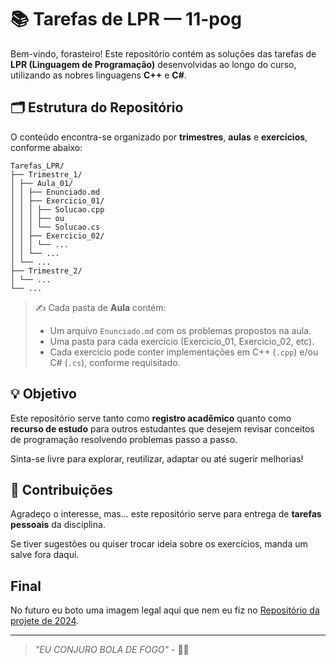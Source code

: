 # 📚 Tarefas de LPR — 11-pog

Bem-vindo, forasteiro! Este repositório contém as soluções das tarefas de **LPR (Linguagem de Programação)** desenvolvidas ao longo do curso, utilizando as nobres linguagens **C++** e **C#**.

## 🗂 Estrutura do Repositório

O conteúdo encontra-se organizado por **trimestres**, **aulas** e **exercícios**, conforme abaixo:

    Tarefas_LPR/
    ├── Trimestre_1/
    │ ├── Aula_01/
    │ │ ├── Enunciado.md
    │ │ ├── Exercicio_01/
    │ │ │ ├── Solucao.cpp
    │ │ │ ├── ou
    │ │ │ └── Solucao.cs
    │ │ ├── Exercicio_02/
    │ │ │ └── ...
    │ │ └── ...
    │ └── ...
    ├── Trimestre_2/
    │ └── ...
    └── ...

> ✍️ Cada pasta de **Aula** contém:
>
> - Um arquivo `Enunciado.md` com os problemas propostos na aula.
> - Uma pasta para cada exercício (Exercicio_01, Exercicio_02, etc).
> - Cada exercício pode conter implementações em C++ (`.cpp`) e/ou C# (`.cs`), conforme requisitado.

## 💡 Objetivo

Este repositório serve tanto como **registro acadêmico** quanto como **recurso de estudo** para outros estudantes que desejem revisar conceitos de programação resolvendo problemas passo a passo.

Sinta-se livre para explorar, reutilizar, adaptar ou até sugerir melhorias!

## 🤝 Contribuições

Agradeço o interesse, mas... este repositório serve para entrega de **tarefas pessoais** da disciplina.

Se tiver sugestões ou quiser trocar ideia sobre os exercícios, manda um salve fora daqui.

## Final

No futuro eu boto uma imagem legal aqui que nem eu fiz no [Repositório da projete de 2024](https://github.com/11-pog/PROJETE2405ESP).

---

> _"EU CONJURO BOLA DE FOGO"_ - 🧙‍♂️
